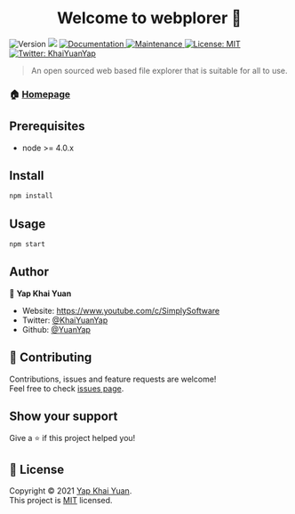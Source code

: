 <h1 align="center">Welcome to webplorer 👋</h1>
<p>
  <img alt="Version" src="https://img.shields.io/badge/version-1.1.11-blue.svg?cacheSeconds=2592000" />
  <img src="https://img.shields.io/badge/node-%3E%3D%204.0.x-blue.svg" />
  <a href="https://github.com/YuanYap/WebPlorer#readme" target="_blank">
    <img alt="Documentation" src="https://img.shields.io/badge/documentation-yes-brightgreen.svg" />
  </a>
  <a href="https://github.com/YuanYap/WebPlorer/graphs/commit-activity" target="_blank">
    <img alt="Maintenance" src="https://img.shields.io/badge/Maintained%3F-yes-green.svg" />
  </a>
  <a href="https://github.com/YuanYap/WebPlorer/blob/master/LICENSE" target="_blank">
    <img alt="License: MIT" src="https://img.shields.io/github/license/YuanYap/webplorer" />
  </a>
  <a href="https://twitter.com/KhaiYuanYap" target="_blank">
    <img alt="Twitter: KhaiYuanYap" src="https://img.shields.io/twitter/follow/KhaiYuanYap.svg?style=social?style=flat&logo=appveyor" />
  </a>
</p>

> An open sourced web based file explorer that is suitable for all to use.

### 🏠 [Homepage](https://github.com/YuanYap/WebPlorer/blob/main/README.md)

## Prerequisites

- node >= 4.0.x

## Install

```sh
npm install
```

## Usage

```sh
npm start
```

## Author

👤 **Yap Khai Yuan**

* Website: https://www.youtube.com/c/SimplySoftware
* Twitter: [@KhaiYuanYap](https://twitter.com/KhaiYuanYap)
* Github: [@YuanYap](https://github.com/YuanYap)

## 🤝 Contributing

Contributions, issues and feature requests are welcome!<br />Feel free to check [issues page](https://github.com/YuanYap/WebPlorer/issues). 

## Show your support

Give a ⭐️ if this project helped you!

## 📝 License

Copyright © 2021 [Yap Khai Yuan](https://github.com/YuanYap).<br />
This project is [MIT](https://github.com/YuanYap/WebPlorer/blob/master/LICENSE) licensed.

